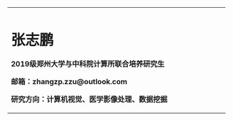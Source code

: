 <table border="0">
  <tr>
    <td width="75%">
      <h1>张志鹏</h1>
      <p><b>2019级郑州大学与中科院计算所联合培养研究生</b></p>
      <p><b>邮箱：zhangzp.zzu@outlook.com</b></p>
      <p><b>研究方向：计算机视觉、医学影像处理、数据挖掘</b></p>     
    </td>
  </tr>
</table>
